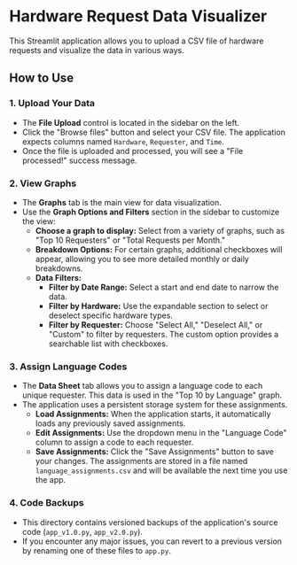 # Hardware Request Data Visualizer

This Streamlit application allows you to upload a CSV file of hardware requests and visualize the data in various ways.

## How to Use

### 1. Upload Your Data
-   The **File Upload** control is located in the sidebar on the left.
-   Click the "Browse files" button and select your CSV file. The application expects columns named `Hardware`, `Requester`, and `Time`.
-   Once the file is uploaded and processed, you will see a "File processed!" success message.

### 2. View Graphs
-   The **Graphs** tab is the main view for data visualization.
-   Use the **Graph Options and Filters** section in the sidebar to customize the view:
    -   **Choose a graph to display:** Select from a variety of graphs, such as "Top 10 Requesters" or "Total Requests per Month."
    -   **Breakdown Options:** For certain graphs, additional checkboxes will appear, allowing you to see more detailed monthly or daily breakdowns.
    -   **Data Filters:**
        -   **Filter by Date Range:** Select a start and end date to narrow the data.
        -   **Filter by Hardware:** Use the expandable section to select or deselect specific hardware types.
        -   **Filter by Requester:** Choose "Select All," "Deselect All," or "Custom" to filter by requesters. The custom option provides a searchable list with checkboxes.

### 3. Assign Language Codes
-   The **Data Sheet** tab allows you to assign a language code to each unique requester. This data is used in the "Top 10 by Language" graph.
-   The application uses a persistent storage system for these assignments.
    -   **Load Assignments:** When the application starts, it automatically loads any previously saved assignments.
    -   **Edit Assignments:** Use the dropdown menu in the "Language Code" column to assign a code to each requester.
    -   **Save Assignments:** Click the "Save Assignments" button to save your changes. The assignments are stored in a file named `language_assignments.csv` and will be available the next time you use the app.

### 4. Code Backups
-   This directory contains versioned backups of the application's source code (`app_v1.0.py`, `app_v2.0.py`).
-   If you encounter any major issues, you can revert to a previous version by renaming one of these files to `app.py`.
